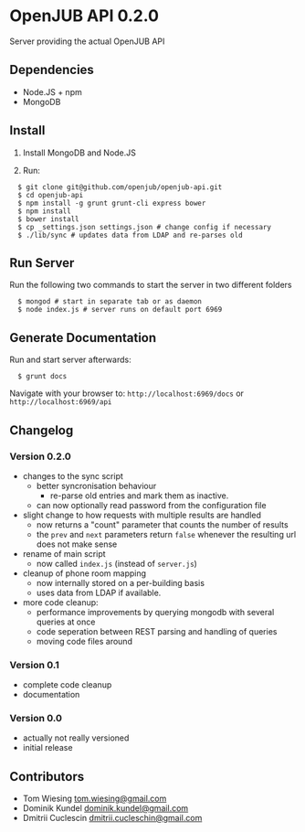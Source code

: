# OpenJUB API 0.2.0

Server providing the actual OpenJUB API

## Dependencies
- Node.JS + npm
- MongoDB

## Install

1. Install MongoDB and Node.JS

2. Run:

```
  $ git clone git@github.com/openjub/openjub-api.git
  $ cd openjub-api
  $ npm install -g grunt grunt-cli express bower
  $ npm install
  $ bower install
  $ cp _settings.json settings.json # change config if necessary
  $ ./lib/sync # updates data from LDAP and re-parses old
```

## Run Server

Run the following two commands to start the server in two different folders

```
  $ mongod # start in separate tab or as daemon
  $ node index.js # server runs on default port 6969
```

## Generate Documentation

Run and start server afterwards:

```
  $ grunt docs
```

Navigate with your browser to: `http://localhost:6969/docs` or `http://localhost:6969/api`

## Changelog
### Version 0.2.0
* changes to the sync script
  * better syncronisation behaviour
    * re-parse old entries and mark them as inactive. 
  * can now optionally read password from the configuration file
* slight change to how requests with multiple results are handled
  * now returns a "count" parameter that counts the number of results
  * the ```prev``` and ```next``` parameters return ```false``` whenever the resulting url does not make sense
* rename of main script
  * now called ```index.js``` (instead of ```server.js```)
* cleanup of phone room mapping
  * now internally stored on a per-building basis
  * uses data from LDAP if available. 
* more code cleanup:
  * performance improvements by querying mongodb with several queries at once
  * code seperation between REST parsing and handling of queries
  * moving code files around

### Version 0.1
* complete code cleanup
* documentation

### Version 0.0
* actually not really versioned
* initial release

## Contributors
- Tom Wiesing <tom.wiesing@gmail.com>
- Dominik Kundel <dominik.kundel@gmail.com>
- Dmitrii Cuclescin <dmitrii.cucleschin@gmail.com>
